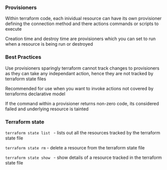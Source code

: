 ### Provisioners

Within terraform code, each inividual resource can have its own provisioner defining the connection method and there actions commands or scripts to execute 

Creation time and destroy time are provisioners which you can set to run when a resource is being run or destroyed

### Best Practices 

Use provisioners sparingly
terraform cannot track changes to provisioners as they can take any independant action, hence they are not tracked by terraform state files

Recommended for use when you want to invoke actions not covered by terraforms declarative model

If the command within a provisioner returns non-zero code, its considered failed and underlying resource is tainted

### Terraform state 

`terraform state list ` - lists out all the resources tracked by the terraform state file 

`terraform state rm` - delete a resource from the terraform state file 

`terraform state show ` - show details of a resource tracked in the terraform state file 


